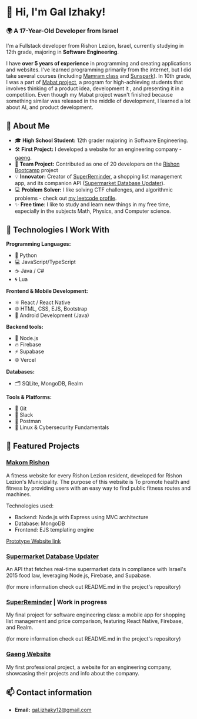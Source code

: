 # 👋 Hi, I'm Gal Izhaky!  

### 🌍 **A 17-Year-Old Developer from Israel**  
I'm a Fullstack developer from Rishon Lezion, Israel, currently studying in 12th grade, majoring in **Software Engineering**. 

I have **over 5 years of experience** in programming and creating applications and websites. I've learned programming primarily from the internet, but I did take several courses (including [Mamram class](https://leadersapp.co.il/mamram-program-english/) and [Sunspark](https://sunspark.org/%d7%9e%d7%a1%d7%9c%d7%95%d7%9c-%d7%a4%d7%99%d7%aa%d7%95%d7%97-%d7%90%d7%a4%d7%9c%d7%99%d7%a7%d7%a6%d7%99%d7%95%d7%aa-%d7%92%d7%90%d7%95%d7%95%d7%94-java-me/)). 
In 10th grade, I was a part of [Mabat project](https://pop.education.gov.il/mabat/), a program for high-achieving students that involves thinking of a product idea, development it , and presenting it in a competition. Even though my Mabat project wasn't finished because something similar was released in the middle of development, I learned a lot about AI, and product development.

## 🚀 About Me  
- 🎓 **High School Student:** 12th grader majoring in Software Engineering.  
- 🛠️ **First Project:** I developed a website for an engineering company - [gaeng](http://www.gaeng.co.il).  
- 🤝 **Team Project:** Contributed as one of 20 developers on the [Rishon Bootcamp](https://github.com/TechMindsIL/BootcampRishon) project 
- 💡 **Innovator:** Creator of [SuperReminder](https://github.com/Gal-Izhaky/SuperReminder), a shopping list management app, and its companion API ([Supermarket Database Updater](https://github.com/Gal-Izhaky/public-supermarket-database-updater)).  
- 💻 **Problem Solver:** I like solving CTF challenges, and algorithmic problems - check out [my leetcode profile](https://leetcode.com/u/Gal_Izhaky/). 
- ✨ **Free time**:  I like to study and learn new things in my free time, especially in the subjects Math, Physics, and Computer science.


## 🔧 Technologies I Work With  
**Programming Languages:**  
- 🐍 Python  
- 💻 JavaScript/TypeScript  
- ☕ Java / C#  
- 🌀 Lua  

**Frontend & Mobile Development:**  
- ⚛️ React / React Native  
- 🌐 HTML, CSS, EJS, Bootstrap  
- 🤖 Android Development (Java)  

**Backend tools:**
- 🧩 Node.js
- 🔥 Firebase
- ⚡ Supabase
- 🌐 Vercel

**Databases:**  
- 🗂️ SQLite, MongoDB, Realm  

**Tools & Platforms:**  
- 🔀 Git
- 💬 Slack
- 🧪 Postman  
- 🐧 Linux & Cybersecurity Fundamentals  


## 🌟 Featured Projects 
### [Makom Rishon](https://github.com/TechMindsIL/BootcampRishon)

A fitness website for every Rishon Lezion resident, developed for Rishon Lezion's Municipality.
The purpose of this website is To promote health and fitness by providing users with an easy way to find public fitness routes and machines.

Technologies used:
* Backend: Node.js with Express using MVC architecture
* Database: MongoDB
* Frontend: EJS templating engine

[Prototype Website link](https://bootcamp.techminds.dev/)

### [Supermarket Database Updater](https://github.com/Gal-Izhaky/public-supermarket-database-updater)  
An API that fetches real-time supermarket data in compliance with Israel's 2015 food law, leveraging Node.js, Firebase, and Supabase. 

(for more information check out README.md in the project's repository)
### [SuperReminder](https://github.com/Gal-Izhaky/SuperReminder)   | Work in progress
My final project for software engineering class: a mobile app for shopping list management and price comparison, featuring React Native, Firebase, and Realm. 

(for more information check out README.md in the project's repository)



### [Gaeng Website](http://www.gaeng.co.il)  
My first professional project, a website for an engineering company, showcasing their projects and info about the company.  


## 📫 Contact information  
- **Email:** [gal.izhaky12@gmail.com](mailto:gal.izhaky12@gmail.com)  

